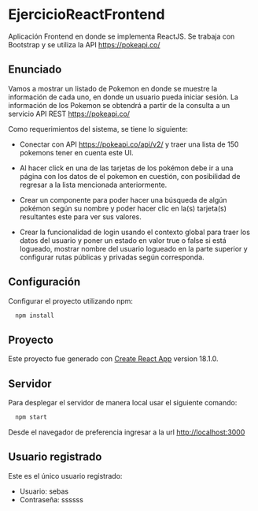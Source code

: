 # EjercicioReactFrontend

Aplicación Frontend en donde se implementa ReactJS. Se trabaja con Bootstrap y se utiliza la API https://pokeapi.co/

## Enunciado

Vamos a mostrar un listado de Pokemon en donde se muestre la información de cada uno, en donde un usuario pueda iniciar sesión. La información de los Pokemon se obtendrá a partir de la consulta a un servicio API REST https://pokeapi.co/

Como requerimientos del sistema, se tiene lo siguiente:

- Conectar con API https://pokeapi.co/api/v2/ y traer una lista de 150 pokemons tener en cuenta este UI.

- Al hacer click en una de las tarjetas de los pokémon debe ir a una página con los datos de el pokemon en cuestión, con posibilidad de regresar a la lista mencionada anteriormente.

- Crear un componente para poder hacer una búsqueda de algún pokémon según su nombre y poder hacer clic en la(s) tarjeta(s) resultantes este para ver sus valores.

- Crear la funcionalidad de login usando el contexto global para traer los datos del usuario y poner un estado en valor true o false si está logueado, mostrar nombre del usuario logueado en la parte superior y configurar rutas públicas y privadas según corresponda.

## Configuración
Configurar el proyecto utilizando npm:

```bash
  npm install
```

## Proyecto
Este proyecto fue generado con [Create React App](https://github.com/facebook/create-react-app) version 18.1.0.

## Servidor
Para desplegar el servidor de manera local usar el siguiente comando:

```bash
  npm start
```

Desde el navegador de preferencia ingresar a la url [http://localhost:3000](http://localhost:3000)

## Usuario registrado
Este es el único usuario registrado:
- Usuario:      sebas
- Contraseña:   ssssss

